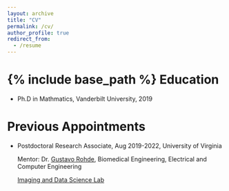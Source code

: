 ```yaml
---
layout: archive
title: "CV"
permalink: /cv/
author_profile: true
redirect_from:
  - /resume
---
```


{% include base_path %}
Education
======
* Ph.D in Mathmatics, Vanderbilt University, 2019

Previous Appointments
======
* Postdoctoral Research Associate, Aug 2019-2022, University of Virginia
 
   Mentor: Dr. [Gustavo Rohde](https://engineering.virginia.edu/faculty/gustavo-kunde-rohde), Biomedical Engineering, Electrical and Computer Engineering
  
   [Imaging and Data Science Lab ](https://imagedatascience.com/)

